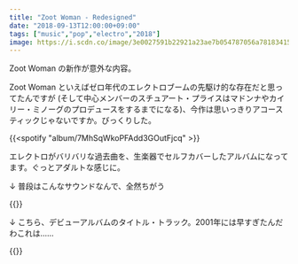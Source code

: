 ```yaml
---
title: "Zoot Woman - Redesigned"
date: "2018-09-13T12:00:00+09:00"
tags: ["music","pop","electro","2018"]
image: https://i.scdn.co/image/3e0027591b22921a23ae7b054787056a78183415
---
```


Zoot Woman の新作が意外な内容。

Zoot Woman といえばゼロ年代のエレクトロブームの先駆け的な存在だと思ってたんですが (そして中心メンバーのスチュアート・プライスはマドンナやカイリー・ミノーグのプロデュースをするまでになる)、今作は思いっきりアコースティックじゃないですか。びっくりした。

{{<spotify "album/7MhSqWkoPFAdd3GOutFjcq" >}}

エレクトロがバリバリな過去曲を、生楽器でセルフカバーしたアルバムになってます。ぐっとアダルトな感じに。

↓ 普段はこんなサウンドなんで、全然ちがう

{{<youtube src="Jjh9SuRa54M" title="Zoot Woman - Ordinary Face">}}

↓ こちら、デビューアルバムのタイトル・トラック。2001年には早すぎたんだわこれは……

{{<youtube src="Me_W6WkaQ8w" title="Zoot Woman - Living In A Magazine">}}
